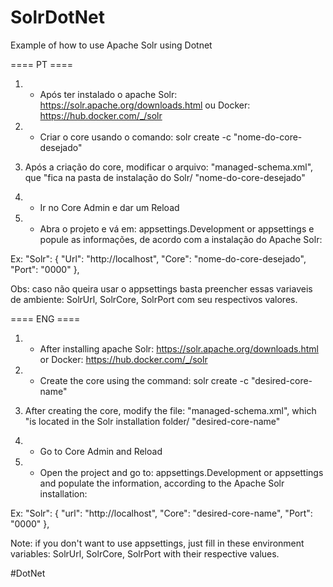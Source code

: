 # SolrDotNet
Example of how to use Apache Solr using Dotnet

==== PT ====
1) - Após ter instalado o apache Solr: https://solr.apache.org/downloads.html ou Docker: https://hub.docker.com/_/solr

2) - Criar o core usando o comando: 
solr create -c "nome-do-core-desejado" 

3) Após a criação do core, modificar o arquivo: "managed-schema.xml", que "fica na pasta de instalação do Solr/ "nome-do-core-desejado" 

  <field name="FieldForSearch" type="text_general" indexed="true" stored="true" required="true" multiValued="false"/>
  <field name="_nest_path_" type="_nest_path_"/>
  <field name="_root_" type="string" docValues="false" indexed="true" stored="false"/>
  <field name="_text_" type="text_general" multiValued="true" indexed="true" stored="false"/>
  <field name="_version_" type="plong" indexed="false" stored="false"/>
  <field name="id" type="string" multiValued="false" indexed="true" required="true" stored="true"/>

4) - Ir no Core Admin e dar um Reload

5) - Abra o projeto e vá em: appsettings.Development or appsettings e popule as informações, de acordo com a instalação do Apache Solr: 

 Ex:
  "Solr": {
    "Url": "http://localhost",
    "Core": "nome-do-core-desejado",
    "Port": "0000"
  },

Obs: caso não queira usar o appsettings basta preencher essas variaveis de ambiente: SolrUrl, SolrCore, SolrPort com seu respectivos valores.


==== ENG ====
1) - After installing apache Solr: https://solr.apache.org/downloads.html or Docker: https://hub.docker.com/_/solr

2) - Create the core using the command:
solr create -c "desired-core-name"

3) After creating the core, modify the file: "managed-schema.xml", which "is located in the Solr installation folder/ "desired-core-name"

  <field name="FieldForSearch" type="text_general" indexed="true" stored="true" required="true" multiValued="false"/>
  <field name="_nest_path_" type="_nest_path_"/>
  <field name="_root_" type="string" docValues="false" indexed="true" stored="false"/>
  <field name="_text_" type="text_general" multiValued="true" indexed="true" stored="false"/>
  <field name="_version_" type="plong" indexed="false" stored="false"/>
  <field name="id" type="string" multiValued="false" indexed="true" required="true" stored="true"/>

4) - Go to Core Admin and Reload

5) - Open the project and go to: appsettings.Development or appsettings and populate the information, according to the Apache Solr installation:

 Ex:
  "Solr": {
    "url": "http://localhost",
    "Core": "desired-core-name",
    "Port": "0000"
  },

Note: if you don't want to use appsettings, just fill in these environment variables: SolrUrl, SolrCore, SolrPort with their respective values.


#DotNet

